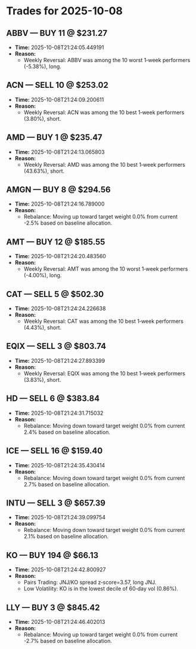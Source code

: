 # Trades for 2025-10-08

## ABBV — BUY 11 @ $231.27
- **Time:** 2025-10-08T21:24:05.449191
- **Reason:**
  - Weekly Reversal: ABBV was among the 10 worst 1‑week performers (-5.38%), long.

## ACN — SELL 10 @ $253.02
- **Time:** 2025-10-08T21:24:09.200611
- **Reason:**
  - Weekly Reversal: ACN was among the 10 best 1‑week performers (3.80%), short.

## AMD — BUY 1 @ $235.47
- **Time:** 2025-10-08T21:24:13.065803
- **Reason:**
  - Weekly Reversal: AMD was among the 10 best 1‑week performers (43.63%), short.

## AMGN — BUY 8 @ $294.56
- **Time:** 2025-10-08T21:24:16.789000
- **Reason:**
  - Rebalance: Moving up toward target weight 0.0% from current -2.5% based on baseline allocation.

## AMT — BUY 12 @ $185.55
- **Time:** 2025-10-08T21:24:20.483560
- **Reason:**
  - Weekly Reversal: AMT was among the 10 worst 1‑week performers (-4.00%), long.

## CAT — SELL 5 @ $502.30
- **Time:** 2025-10-08T21:24:24.226638
- **Reason:**
  - Weekly Reversal: CAT was among the 10 best 1‑week performers (4.43%), short.

## EQIX — SELL 3 @ $803.74
- **Time:** 2025-10-08T21:24:27.893399
- **Reason:**
  - Weekly Reversal: EQIX was among the 10 best 1‑week performers (3.83%), short.

## HD — SELL 6 @ $383.84
- **Time:** 2025-10-08T21:24:31.715032
- **Reason:**
  - Rebalance: Moving down toward target weight 0.0% from current 2.4% based on baseline allocation.

## ICE — SELL 16 @ $159.40
- **Time:** 2025-10-08T21:24:35.430414
- **Reason:**
  - Rebalance: Moving down toward target weight 0.0% from current 2.7% based on baseline allocation.

## INTU — SELL 3 @ $657.39
- **Time:** 2025-10-08T21:24:39.099754
- **Reason:**
  - Rebalance: Moving down toward target weight 0.0% from current 2.1% based on baseline allocation.

## KO — BUY 194 @ $66.13
- **Time:** 2025-10-08T21:24:42.800927
- **Reason:**
  - Pairs Trading: JNJ/KO spread z‑score=3.57, long JNJ.
  - Low Volatility: KO is in the lowest decile of 60‑day vol (0.86%).

## LLY — BUY 3 @ $845.42
- **Time:** 2025-10-08T21:24:46.402013
- **Reason:**
  - Rebalance: Moving up toward target weight 0.0% from current -2.7% based on baseline allocation.


